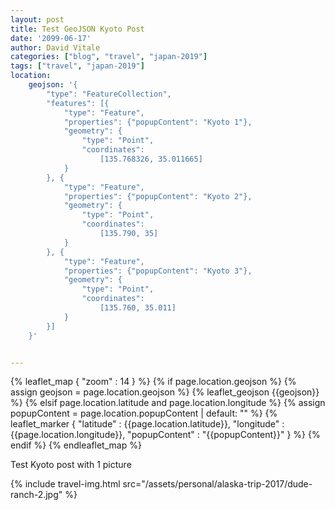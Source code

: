 ```yaml
---
layout: post
title: Test GeoJSON Kyoto Post
date: '2099-06-17'
author: David Vitale
categories: ["blog", "travel", "japan-2019"]
tags: ["travel", "japan-2019"]
location:
    geojson: '{
        "type": "FeatureCollection",
        "features": [{
            "type": "Feature",
            "properties": {"popupContent": "Kyoto 1"},
            "geometry": {
                "type": "Point",
                "coordinates":
                    [135.768326, 35.011665]
            }
        }, {
            "type": "Feature",
            "properties": {"popupContent": "Kyoto 2"},
            "geometry": {
                "type": "Point",
                "coordinates":
                    [135.790, 35]
            }
        }, {
            "type": "Feature",
            "properties": {"popupContent": "Kyoto 3"},
            "geometry": {
                "type": "Point",
                "coordinates":
                    [135.760, 35.011]
            }
        }]
    }'


---
```



{% leaflet_map { "zoom" : 14 } %}
    {% if page.location.geojson %}
        {% assign geojson = page.location.geojson %}
        {% leaflet_geojson {{geojson}} %}
    {% elsif page.location.latitude and page.location.longitude %}
        {% assign popupContent = page.location.popupContent | default: "" %}
        {% leaflet_marker { "latitude" : {{page.location.latitude}},
                            "longitude" : {{page.location.longitude}},
                            "popupContent" : "{{popupContent}}" } %}
    {% endif %}
{% endleaflet_map %}


Test Kyoto post with 1 picture

{% include travel-img.html src="/assets/personal/alaska-trip-2017/dude-ranch-2.jpg" %}
